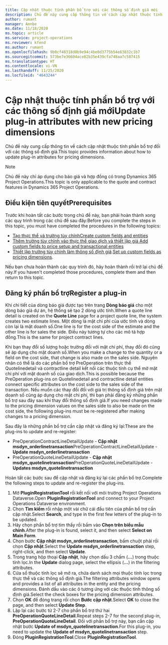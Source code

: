 ```yaml
---
title: Cập nhật thuộc tính phần bổ trợ với các thông số định giá mới
description: Chủ đề này cung cấp thông tin về cách cập nhật thuộc tính phần bổ trợ đối với các thông số định giá.
author: rumant
manager: Annbe
ms.date: 11/18/2020
ms.topic: article
ms.service: project-operations
ms.reviewer: kfend
ms.author: rumant
ms.openlocfilehash: 9b0cf48318d0b9e94c4be0d3775b54e83832c1b7
ms.sourcegitcommit: 573be7e36604ace82b35e439cfa748aa7c587415
ms.translationtype: HT
ms.contentlocale: vi-VN
ms.lasthandoff: 11/25/2020
ms.locfileid: "4643244"
---
```

# <a name="update-plug-in-attributes-with-new-pricing-dimensions"></a><span data-ttu-id="26249-103">Cập nhật thuộc tính phần bổ trợ với các thông số định giá mới</span><span class="sxs-lookup"><span data-stu-id="26249-103">Update plug-in attributes with new pricing dimensions</span></span>

<span data-ttu-id="26249-104">Chủ đề này cung cấp thông tin về cách cập nhật thuộc tính phần bổ trợ đối với các thông số định giá.</span><span class="sxs-lookup"><span data-stu-id="26249-104">This topic provides information about how to update plug-in attributes for pricing dimensions.</span></span>

> [!NOTE]
> <span data-ttu-id="26249-105">Chủ đề này chỉ áp dụng cho báo giá và hợp đồng có trong Dynamics 365 Project Operations.</span><span class="sxs-lookup"><span data-stu-id="26249-105">This topic is only applicable to the quote and contract features in Dynamics 365 Project Operations.</span></span>

## <a name="prerequisites"></a><span data-ttu-id="26249-106">Điều kiện tiên quyết</span><span class="sxs-lookup"><span data-stu-id="26249-106">Prerequisites</span></span>
<span data-ttu-id="26249-107">Trước khi hoàn tất các bước trong chủ đề này, bạn phải hoàn thành xong các quy trình trong các chủ đề sau đây:</span><span class="sxs-lookup"><span data-stu-id="26249-107">Before you complete the steps in this topic, you must have completed the procedures in the following topics:</span></span>

  - [<span data-ttu-id="26249-108">Tạo thực thể và trường tùy chỉnh</span><span class="sxs-lookup"><span data-stu-id="26249-108">Create custom fields and entities</span></span>](create-custom-fields-entities-pricing-dimensions.md) 
  - [<span data-ttu-id="26249-109">Thêm trường tùy chỉnh vào thực thể giao dịch và thiết lập giá </span><span class="sxs-lookup"><span data-stu-id="26249-109">Add custom fields to price setup and transactional entities</span></span>](add-custom-fields-price-setup-transactional-entities.md)
  - <span data-ttu-id="26249-110">[Thiết lập trường tùy chỉnh làm thông số định giá](set-up-custom-fields-pricing-dimensions.md).</span><span class="sxs-lookup"><span data-stu-id="26249-110">[Set up custom fields as pricing dimensions](set-up-custom-fields-pricing-dimensions.md).</span></span> 
  
<span data-ttu-id="26249-111">Nếu bạn chưa hoàn thành các quy trình đó, hãy hoàn thành rồi trở lại chủ đề này.</span><span class="sxs-lookup"><span data-stu-id="26249-111">If you haven't completed those procedures, complete them and then return to this topic.</span></span>

## <a name="register-a-plug-in"></a><span data-ttu-id="26249-112">Đăng ký phần bổ trợ</span><span class="sxs-lookup"><span data-stu-id="26249-112">Register a plug-in</span></span>
<span data-ttu-id="26249-113">Khi chi tiết của dòng báo giá được tạo trên trang **Dòng báo giá** cho một dòng báo giá dự án, hệ thống sẽ tạo 2 dòng ước tính.</span><span class="sxs-lookup"><span data-stu-id="26249-113">When a quote line detail is created on the **Quote Line** page for a project quote line, the system creates two estimate lines.</span></span> <span data-ttu-id="26249-114">Một dòng là mặt chi phí của ước tính và dòng còn lại là mặt doanh số.</span><span class="sxs-lookup"><span data-stu-id="26249-114">One line is for the cost side of the estimate and the other line is for sales the side.</span></span> <span data-ttu-id="26249-115">Điều này tương tự cho các mô tả hợp đồng.</span><span class="sxs-lookup"><span data-stu-id="26249-115">This is the same  for project contract lines.</span></span>

<span data-ttu-id="26249-116">Khi bạn thay đổi số lượng hoặc trường đối với mặt chi phí, thay đổi đó cũng sẽ áp dụng cho mặt doanh số.</span><span class="sxs-lookup"><span data-stu-id="26249-116">When you make a change to the quantity or a field on the cost side, that change is also made on the sales side.</span></span> <span data-ttu-id="26249-117">Nguyên nhân có thể là do các phần bổ trợ PreOperation trên thực thể Quotelinedetail và contractline detail kết nối các thuộc tính cụ thể mở mặt chi phí với mặt doanh số của giao dịch.</span><span class="sxs-lookup"><span data-stu-id="26249-117">This is possible because the PreOperation plug-ins on Quotelinedetail and contractline detail entities connect specific attributes on the cost side to the sales side of the transaction.</span></span> <span data-ttu-id="26249-118">Nếu muốn các thay đổi đối với giá trị thông số định giá trên mặt doanh số cũng áp dụng cho mặt chi phí, thì bạn phải đăng ký những phần bổ trợ sau đây sau khi thay đổi thông số định giá.</span><span class="sxs-lookup"><span data-stu-id="26249-118">If you need changes made to the pricing dimension values on the sales side to also be made on the cost side, the following plug-ins must be re-registered after making changes to a pricing dimension.</span></span>

<span data-ttu-id="26249-119">Sau đây là những phần bổ trợ cần cập nhật và đăng ký lại:</span><span class="sxs-lookup"><span data-stu-id="26249-119">These are the plug-ins to update and re-register:</span></span>

- <span data-ttu-id="26249-120">PreOperationContractLineDetailUpdate - **Cập nhật msdyn_orderlinetransaction**</span><span class="sxs-lookup"><span data-stu-id="26249-120">PreOperationContractLineDetailUpdate - **Update msdyn_orderlinetransaction**</span></span>
- <span data-ttu-id="26249-121">PreOperationQuoteLineDetailUpdate - **Cập nhật msdyn_quotelinetransaction**</span><span class="sxs-lookup"><span data-stu-id="26249-121">PreOperationQuoteLineDetailUpdate - **Updates msdyn_quotelinetransaction**</span></span>

<span data-ttu-id="26249-122">Hoàn tất các bước sau để cập nhật và đăng ký lại các phần bổ trợ.</span><span class="sxs-lookup"><span data-stu-id="26249-122">Complete the following steps to update and re-register the plug-ins.</span></span>

1. <span data-ttu-id="26249-123">Mở **PluginRegistrationTool** rồi kết nối với môi trường Project Operations Dataverse.</span><span class="sxs-lookup"><span data-stu-id="26249-123">Open **PluginRegistrationTool** and connect to your Project Operations Dataverse environment.</span></span>
2. <span data-ttu-id="26249-124">Chọn **Tìm kiếm** rồi nhập một vài chữ cái đầu tiên của phần bổ trợ cần cập nhật.</span><span class="sxs-lookup"><span data-stu-id="26249-124">Select **Search**, and type in the first few letters of the plug-in to be updated.</span></span>
3. <span data-ttu-id="26249-125">Hãy chọn phần bổ trợ tìm thấy rồi bấm vào **Chọn trên biểu mẫu chính**.</span><span class="sxs-lookup"><span data-stu-id="26249-125">After the plug-in is found, select it, and then select **Select on Main Form**.</span></span>
4. <span data-ttu-id="26249-126">Chọn bước **Cập nhật msdyn_orderlinetransaction**, bấm chuột phải rồi chọn **Cập nhật**.</span><span class="sxs-lookup"><span data-stu-id="26249-126">Select the **Update msdyn_orderlinetransaction** step, right-click, and then select **Update**.</span></span>
5. <span data-ttu-id="26249-127">Trong trang hộp thoại **Cập nhật**, hãy chọn dấu 3 chấm (**...**) trong thuộc tính lọc.</span><span class="sxs-lookup"><span data-stu-id="26249-127">In the **Update** dialog page, select the ellipsis (**...**) in the filtering attributes.</span></span>
6. <span data-ttu-id="26249-128">Cửa sổ thuộc tính lọc sẽ mở ra, chứa danh sách mọi thuộc tính lọc trong thực thể và các thông số định giá.</span><span class="sxs-lookup"><span data-stu-id="26249-128">The filtering attributes window opens and provides a list of all attributes in the entity and the pricing dimensions.</span></span> <span data-ttu-id="26249-129">Đánh dấu vào các ô tương ứng với các thuộc tính thông số định giá.</span><span class="sxs-lookup"><span data-stu-id="26249-129">Select the check boxes for the pricing dimension attributes.</span></span>
7. <span data-ttu-id="26249-130">Chọn **OK** để đóng trang rồi chọn **Bước cập nhật**.</span><span class="sxs-lookup"><span data-stu-id="26249-130">Select **OK** to close the page, and then select **Update Step**.</span></span>
8. <span data-ttu-id="26249-131">Lặp lại các bước từ 2-7 cho phần bổ trợ thứ hai **PreOperationQuoteLineDetail**.</span><span class="sxs-lookup"><span data-stu-id="26249-131">Repeat steps 2-7 for the second plug-in, **PreOperationQuoteLineDetail**.</span></span> <span data-ttu-id="26249-132">Đối với phần bổ trợ này, bạn cần cập nhật bước **Update of msdyn_quotelinetransaction**.</span><span class="sxs-lookup"><span data-stu-id="26249-132">For this plug-in, you need to update the **Update of msdyn_quotelinetransaction** step.</span></span>
9. <span data-ttu-id="26249-133">Đóng **PluginRegistrationTool**.</span><span class="sxs-lookup"><span data-stu-id="26249-133">Close **PluginRegistrationTool**.</span></span>
